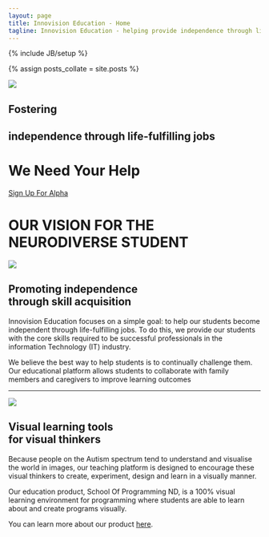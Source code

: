 ```yaml
---
layout: page
title: Innovision Education - Home
tagline: Innovision Education - helping provide independence through life fulfilling jobs.
---
```

{% include JB/setup %}

{% assign posts_collate = site.posts %}

<div class="featurette cursor-pointer">
  <a class="cursor-pointer" onclick="$('#image-to-show').attr('src','../assets/img/mockup01_1644x1284.png');$('#image-popup').modal({ keyboard: true, show: true, backdrop: true});">
    <img class="featurette-image pull-right popup-image img-polaroid" src="../assets/img/mockup01_524x409.png"></img>
	<!-- The image contains Rails, a copyrighted character of the transformer universe. We are currently using this image under fair-use. If the copyright holder doth protest, we will immediately remove this image and replace it with another character. -->
  </a>
  
<!--  <iframe class="featurette-video pull-right" src="http://player.vimeo.com/video/41001941?api=0" width="640" height="360" frameborder="0" webkitAllowFullScreen = "webkitAllowFullScreen" mozallowfullscreen = "mozallowfullscreen" allowFullScreen = "allowFullScreen"> </iframe> -->
  <h2 class="featurette-heading">Fostering</h2>
  <h2 class="featurette-heading muted">independence through life-fulfilling jobs</h2>
<!--  <h2 class="featurette-heading muted no-underline"><a href="/technology.html">See Our Vision</a></h2> -->
</div>

<div class="signup-divider pagination-centered">
  <h1>We Need Your Help</h1>
  <a class="btn btn-large btn-success" href="/signup.html">Sign Up For Alpha</a>
</div>

<div class="huge-divider pagination-centered">
  <h1>OUR VISION FOR THE NEURODIVERSE STUDENT</h1>
</div>  

<div class="featurette cursor-pointer">
  <img class="featurette-image pull-left popup-image img-polaroid" src="../assets/img/independence.png"></img>
  <!-- Image source: http://en.wikipedia.org/wiki/File:TorreAGBARandbluesky.jpg -->
  <h2 class="featurette-heading">Promoting independence<br><span class="muted">through skill acquisition</span></h2>
  <p class="lead">Innovision Education focuses on a simple goal: to help our students become independent through life-fulfilling jobs. To do this, we provide our students with the core skills required to be successful professionals in the information Technology (IT) industry.</p>
  <p class="lead">We believe the best way to help students is to continually challenge them. Our educational platform allows students to collaborate with family members and caregivers to improve learning outcomes</p>
</div>

<hr class="featurette-divider">

<div class="featurette cursor-pointer">
  <img class="featurette-image pull-right popup-image img-polaroid" src="../assets/img/visualthinking.png"></img>
  <!-- http://en.wikipedia.org/wiki/File:Colouring_pencils.jpg -->
  <h2 class="featurette-heading">Visual learning tools<br><span class="muted">for visual thinkers</span></h2>
  <p class="lead">Because people on the Autism spectrum tend to understand and visualise the world in images, our teaching platform is designed to encourage these visual thinkers to create, experiment, design and learn in a visually manner.</p>
  <p class="lead">Our education product, School Of Programming ND, is a 100% visual learning environment for programming where students are able to learn about and create programs visually.</p>
  <p class="lead">You can learn more about our product <a href="/products.html">here</a>.</p>
</div>

<!--
<div class="featurette">
  <p class="pagination-centered">
    <iframe class="featurette-video" src="http://player.vimeo.com/video/52974956" width="940" height="530" frameborder="0" webkitAllowFullScreen = "webkitAllowFullScreen" mozallowfullscreen = "mozallowfullscreen" allowFullScreen = "allowFullScreen"> </iframe>
  </p>
  <p class="lead">Keep as video example</p>
</div>

-->

